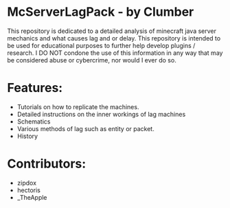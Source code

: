 # McServerLagPack - by Clumber
This repository is dedicated to a detailed analysis of minecraft java server mechanics and what causes lag and or delay. This repository is intended to be used for educational purposes to further help develop plugins / research. I DO NOT condone the use of this information in any way that may be considered abuse or cybercrime, nor would I ever do so. 

# Features:
* Tutorials on how to replicate the machines. 
* Detailed instructions on the inner workings of lag machines
* Schematics
* Various methods of lag such as entity or packet. 
* History

# Contributors:
* zipdox
* hectoris
* _TheApple
